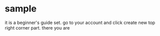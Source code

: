sample
======

it is a beginner's guide set. go to your account and click create new top right corner part. there you are
